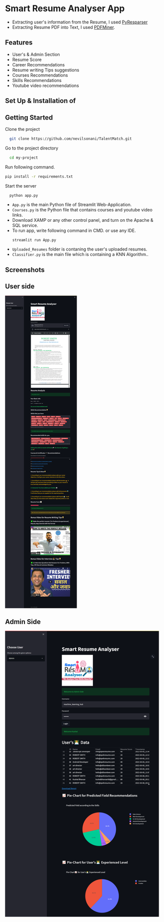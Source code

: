 # Smart Resume Analyser App

- Extracting user's information from the Resume, I used [PyResparser](https://omkarpathak.in/pyresparser/)
- Extracting Resume PDF into Text, I used [PDFMiner](https://pypi.org/project/pdfminer/).

## Features
- User's & Admin Section
- Resume Score
- Career Recommendations
- Resume writing Tips suggestions
- Courses Recommendations
- Skills Recommendations
- Youtube video recommendations

## Set Up & Installation of


## Getting Started

Clone the project

```bash
  git clone https://github.com/nevilsonani/TalentMatch.git
```

Go to the project directory

```bash
  cd my-project
```

Run following command.
  ```bash
  pip install -r requirements.txt
  ```
  
Start the server

```bash
  python app.py
```

- `App.py` is the main Python file of Streamlit Web-Application. 
- `Courses.py` is the Python file that contains courses and youtube video links.
- Download XAMP or any other control panel, and turn on the Apache & SQL service.
- To run app, write following command in CMD. or use any IDE.
  ```
  streamlit run App.py
  ```
- `Uploaded_Resumes` folder is contaning the user's uploaded resumes.
- `Classifier.py` is the main file which is containing a KNN Algorithm.. 

## Screenshots

## User side
<img src="https://github.com/nevilsonani/Resume_Analyser/blob/main/sc1.png">

## Admin Side
<img src="https://github.com/nevilsonani/Resume_Analyser/blob/main/sc2.png">



